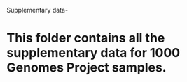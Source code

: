 Supplementary data-
# This folder contains all the supplementary data for 1000 Genomes Project samples. 
